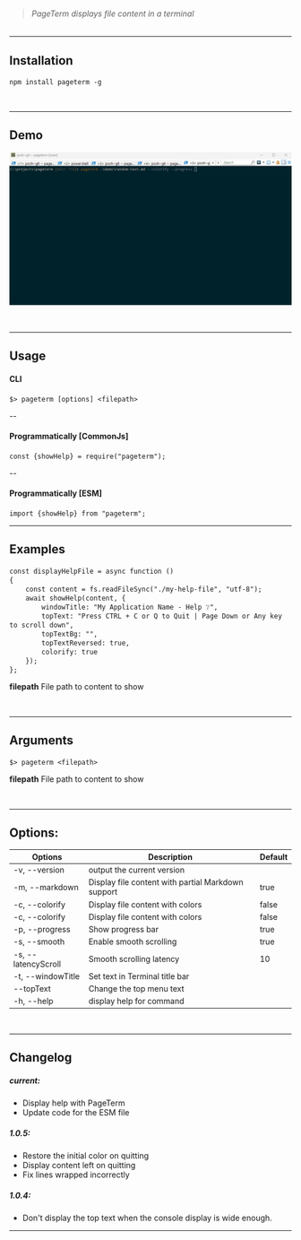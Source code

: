 > ###### PageTerm displays file content in a terminal

---

## Installation

```shell
npm install pageterm -g
```

<br/>

---

## Demo

![PageTerm Demo](https://github.com/thimpat/pageterm/blob/main/documentation/images/pageterm-demo.gif)

<br/>

---

## Usage


#### CLI

```shell
$> pageterm [options] <filepath>
```


--
#### Programmatically [CommonJs]



```shell
const {showHelp} = require("pageterm");
```

--
#### Programmatically [ESM]

```shell
import {showHelp} from "pageterm";
```

---

## Examples

```shell
const displayHelpFile = async function ()
{
    const content = fs.readFileSync("./my-help-file", "utf-8");
    await showHelp(content, {
        windowTitle: "My Application Name - Help ❔",
        topText: "Press CTRL + C or Q to Quit | Page Down or Any key to scroll down",
        topTextBg: "",
        topTextReversed: true,
        colorify: true
    });
};

```

**filepath**                      File path to content to show

<br/>

---

## Arguments

```shell
$> pageterm <filepath>
```

**filepath**                      File path to content to show

<br/>

---

## Options:


| Options             | Description                                        | Default |
|---------------------|----------------------------------------------------|---------|
| -v, --version       | output the current version                         |         |
| -m, --markdown      | Display file content with partial Markdown support | true    |
| -c, --colorify      | Display file content with colors                   | false   |
| -c, --colorify      | Display file content with colors                   | false   |
| -p, --progress      | Show progress bar                                  | true    |
| -s, --smooth        | Enable smooth scrolling                            | true    |
| -s, --latencyScroll | Smooth scrolling latency                           | 10      |
| -t, --windowTitle   | Set text in Terminal title bar                     |         |
| --topText           | Change the top menu text                           |         |
| -h, --help          | display help for command                           |         |


<br/>                    

---



## Changelog

##### current:
*  Display help with PageTerm
*  Update code for the ESM file


##### 1.0.5:
*  Restore the initial color on quitting
*  Display content left on quitting
*  Fix lines wrapped incorrectly


##### 1.0.4:
*  Don't display the top text when the console display is wide enough.



---
